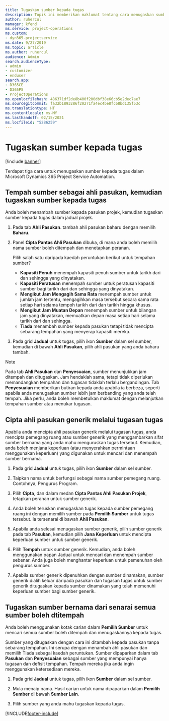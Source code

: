 ```yaml
---
title: Tugaskan sumber kepada tugas
description: Topik ini memberikan maklumat tentang cara menugaskan sumber kepada tugas.
author: ruhercul
manager: kfend
ms.service: project-operations
ms.custom:
- dyn365-projectservice
ms.date: 9/27/2019
ms.topic: article
ms.author: ruhercul
audience: Admin
search.audienceType:
- admin
- customizer
- enduser
search.app:
- D365CE
- D365PS
- ProjectOperations
ms.openlocfilehash: 486371df2de8b400f200dbf38e66cb5e2dec7ae7
ms.sourcegitcommit: fa32b1893286f20271fa4ec4be8fc68bd135f53c
ms.translationtype: HT
ms.contentlocale: ms-MY
ms.lasthandoff: 02/15/2021
ms.locfileid: "5286259"
---
```

# <a name="assign-a-resource-to-a-task"></a>Tugaskan sumber kepada tugas

[!include [banner](../includes/psa-now-project-operations.md)]

Terdapat tiga cara untuk menugaskan sumber kepada tugas dalam Microsoft Dynamics 365 Project Service Automation.

## <a name="book-a-resource-as-a-team-member-and-then-assign-the-resource-to-a-task"></a>Tempah sumber sebagai ahli pasukan, kemudian tugaskan sumber kepada tugas

Anda boleh menambah sumber kepada pasukan projek, kemudian tugaskan sumber kepada tugas dalam jadual projek.

1. Pada tab **Ahli Pasukan**. tambah ahli pasukan baharu dengan memilih **Baharu**. 

2. Panel **Cipta Pantas Ahli Pasukan** dibuka, di mana anda boleh memilih nama sumber boleh ditempah dan menetapkan peranan. 

    Pilih salah satu daripada kaedah peruntukan berikut untuk tempahan sumber?

    - **Kapasiti Penuh** menempah kapasiti penuh sumber untuk tarikh dari dan sehingga yang dinyatakan.
    - **Kapasiti Peratusan** menempah sumber untuk peratusan kapasiti sumber bagi tarikh dari dan sehingga yang dinyatakan.
    - **Mengikut Jam Mengagih Sama Rata** menempah sumber untuk jumlah jam tertentu, mengagihkan masa tersebut secara sama rata setiap hari selama tempoh tarikh dari dan tarikh hingga khusus.
    - **Mengikut Jam Muatan Depan** menempah sumber untuk bilangan jam yang dinyatakan, memuatkan depan masa setiap hari selama tarikh dari dan sehingga.
    - **Tiada** menambah sumber kepada pasukan tetapi tidak mencipta sebarang tempahan yang menyerap kapasiti mereka.

3. Pada grid **Jadual** untuk tugas, pilih ikon **Sumber** dalam sel sumber, kemudian di bawah **Ahli Pasukan**, pilih ahli pasukan yang anda baharu tambah. 

> [!NOTE]
> Pada tab **Ahli Pasukan** dan **Penyesuaian**, sumber menunjukkan jam ditempah dan ditugaskan. Jam hendaklah sama, tetapi tidak diperlukan memandangkan tempahan dan tugasan tidaklah terlalu bergandingan. Tab **Penyesuaian** memberikan butiran kepada anda apabila ia berbeza, seperti apabila anda menugaskan sumber lebih jam berbanding yang anda telah tempah. Jika perlu, anda boleh membetulkan maklumat dengan melanjutkan tempahan sumber atau menukar tugasan.

## <a name="create-a-generic-team-member-through-task-assignment"></a>Cipta ahli pasukan generik melalui tugasan tugas

Apabila anda mencipta ahli pasukan generik melalui tugasan tugas, anda mencipta pemegang ruang atau sumber generik yang menggambarkan sifat sumber bernama yang anda mahu menguruskan tugas tersebut. Kemudian, anda boleh menjana keperluan (atau menyerahkan permintaan menggunakan keperluan) yang digunakan untuk mencari dan menempah sumber bernama.

1. Pada grid **Jadual** untuk tugas, pilih ikon **Sumber** dalam sel sumber.

2. Taipkan nama untuk berfungsi sebagai nama sumber pemegang ruang. Contohnya, Pengurus Program.

3. Pilih **Cipta**, dan dalam medan **Cipta Pantas Ahli Pasukan Projek**, tetapkan peranan untuk sumber generik.

4. Anda boleh teruskan menugaskan tugas kepada sumber pemegang ruang ini dengan memilih sumber pada **Pemilih Sumber** untuk tugas tersebut. Ia tersenarai di bawah **Ahli Pasukan**.

5. Apabila anda selesai menugaskan sumber generik, pilih sumber generik pada tab **Pasukan**, kemudian pilih **Jana Keperluan** untuk mencipta keperluan sumber untuk sumber generik.

6. Pilih **Tempah** untuk sumber generik. Kemudian, anda boleh menggunakan papan Jadual untuk mencari dan menempah sumber sebenar. Anda juga boleh menghantar keperluan untuk pemenuhan oleh pengurus sumber.

7. Apabila sumber generik dipenuhkan dengan sumber dinamakan, sumber generik dialih keluar daripada pasukan dan tugasan tugas untuk sumber generik ditugaskan kepada sumber dinamakan yang telah memenuhi keperluan sumber bagi sumber generik.

## <a name="assign-a-named-resource-from-the-list-of-all-bookable-resources"></a>Tugaskan sumber bernama dari senarai semua sumber boleh dtitempah

Anda boleh menggunakan kotak carian dalam **Pemilih Sumber** untuk mencari semua sumber boleh ditempah dan menugaskannya kepada tugas.

Sumber yang ditugaskan dengan cara ini ditambah kepada pasukan tanpa sebarang tempahan. Ini serupa dengan menambah ahli pasukan dan memilih Tiada sebagai kaedah peruntukan. Sumber dipaparkan dalam tab **Pasukan** dan **Penyesuaian** sebagai sumber yang mempunyai hanya tugasan dan defisit tempahan. Tempah mereka jika anda ingin menggunakan ketersediaan mereka.

1. Pada grid **Jadual** untuk tugas, pilih ikon **Sumber** dalam sel sumber.

2. Mula menaip nama. Hasil carian untuk nama dipaparkan dalam **Pemilih Sumber** di bawah **Sumber Lain**.

3. Pilih sumber yang anda mahu tugaskan kepada tugas.



[!INCLUDE[footer-include](../includes/footer-banner.md)]